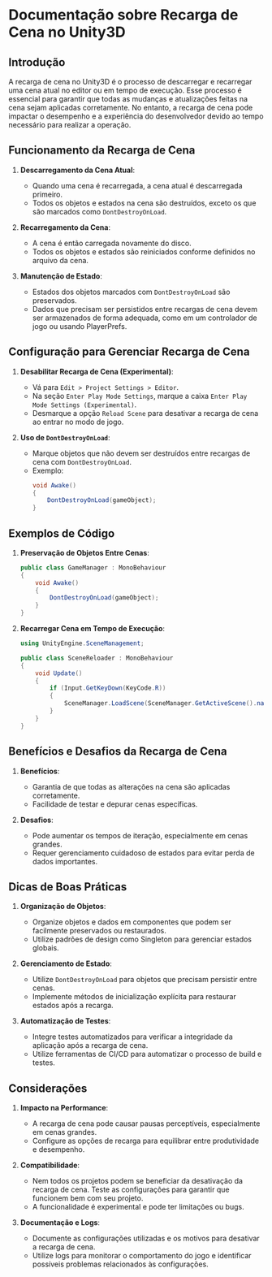 
# Documentação sobre Recarga de Cena no Unity3D

## Introdução

A recarga de cena no Unity3D é o processo de descarregar e recarregar uma cena atual no editor ou em tempo de execução. Esse processo é essencial para garantir que todas as mudanças e atualizações feitas na cena sejam aplicadas corretamente. No entanto, a recarga de cena pode impactar o desempenho e a experiência do desenvolvedor devido ao tempo necessário para realizar a operação.

## Funcionamento da Recarga de Cena

1. **Descarregamento da Cena Atual**:
   - Quando uma cena é recarregada, a cena atual é descarregada primeiro.
   - Todos os objetos e estados na cena são destruídos, exceto os que são marcados como `DontDestroyOnLoad`.

2. **Recarregamento da Cena**:
   - A cena é então carregada novamente do disco.
   - Todos os objetos e estados são reiniciados conforme definidos no arquivo da cena.

3. **Manutenção de Estado**:
   - Estados dos objetos marcados com `DontDestroyOnLoad` são preservados.
   - Dados que precisam ser persistidos entre recargas de cena devem ser armazenados de forma adequada, como em um controlador de jogo ou usando PlayerPrefs.

## Configuração para Gerenciar Recarga de Cena

1. **Desabilitar Recarga de Cena (Experimental)**:
   - Vá para `Edit > Project Settings > Editor`.
   - Na seção `Enter Play Mode Settings`, marque a caixa `Enter Play Mode Settings (Experimental)`.
   - Desmarque a opção `Reload Scene` para desativar a recarga de cena ao entrar no modo de jogo.

2. **Uso de `DontDestroyOnLoad`**:
   - Marque objetos que não devem ser destruídos entre recargas de cena com `DontDestroyOnLoad`.
   - Exemplo:
     ```csharp
     void Awake()
     {
         DontDestroyOnLoad(gameObject);
     }
     ```

## Exemplos de Código

1. **Preservação de Objetos Entre Cenas**:
   ```csharp
   public class GameManager : MonoBehaviour
   {
       void Awake()
       {
           DontDestroyOnLoad(gameObject);
       }
   }
   ```

2. **Recarregar Cena em Tempo de Execução**:
   ```csharp
   using UnityEngine.SceneManagement;

   public class SceneReloader : MonoBehaviour
   {
       void Update()
       {
           if (Input.GetKeyDown(KeyCode.R))
           {
               SceneManager.LoadScene(SceneManager.GetActiveScene().name);
           }
       }
   }
   ```

## Benefícios e Desafios da Recarga de Cena

1. **Benefícios**:
   - Garantia de que todas as alterações na cena são aplicadas corretamente.
   - Facilidade de testar e depurar cenas específicas.

2. **Desafios**:
   - Pode aumentar os tempos de iteração, especialmente em cenas grandes.
   - Requer gerenciamento cuidadoso de estados para evitar perda de dados importantes.

## Dicas de Boas Práticas

1. **Organização de Objetos**:
   - Organize objetos e dados em componentes que podem ser facilmente preservados ou restaurados.
   - Utilize padrões de design como Singleton para gerenciar estados globais.

2. **Gerenciamento de Estado**:
   - Utilize `DontDestroyOnLoad` para objetos que precisam persistir entre cenas.
   - Implemente métodos de inicialização explícita para restaurar estados após a recarga.

3. **Automatização de Testes**:
   - Integre testes automatizados para verificar a integridade da aplicação após a recarga de cena.
   - Utilize ferramentas de CI/CD para automatizar o processo de build e testes.

## Considerações

1. **Impacto na Performance**:
   - A recarga de cena pode causar pausas perceptíveis, especialmente em cenas grandes.
   - Configure as opções de recarga para equilibrar entre produtividade e desempenho.

2. **Compatibilidade**:
   - Nem todos os projetos podem se beneficiar da desativação da recarga de cena. Teste as configurações para garantir que funcionem bem com seu projeto.
   - A funcionalidade é experimental e pode ter limitações ou bugs.

3. **Documentação e Logs**:
   - Documente as configurações utilizadas e os motivos para desativar a recarga de cena.
   - Utilize logs para monitorar o comportamento do jogo e identificar possíveis problemas relacionados às configurações.

